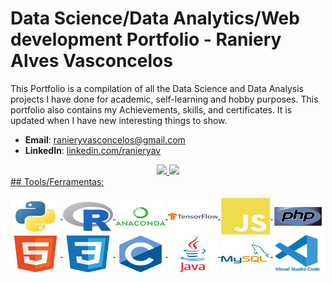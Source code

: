 # Data Science/Data Analytics/Web development Portfolio - Raniery Alves Vasconcelos
This Portfolio is a compilation of all the Data Science and Data Analysis projects I have done for academic, self-learning and hobby purposes. This portfolio also contains my Achievements, skills, and certificates. It is updated when I have new interesting things to show.

- **Email**: [ranieryvasconcelos@gmail.com](ranieryvasconcelos@gmail.com)
- **LinkedIn**: [linkedin.com/ranieryav](https://www.linkedin.com/in/ranieryav/)

<div align="center">
  <a href="https://github.com/RanieryAV">
  <img height="180em" src="https://github-readme-stats.vercel.app/api?username=RanieryAV&show_icons=true&theme=dracula&include_all_commits=true&count_private=true"/>
  <img height="180em" src="https://github-readme-stats.vercel.app/api/top-langs/?username=RanieryAV&layout=compact&langs_count=7&theme=dracula"/>
</div>
## Tools/Ferramentas:
<div style="display: inline_block"><br>
  <img align="center" alt="Python" height="60" width="80" src="https://raw.githubusercontent.com/devicons/devicon/master/icons/python/python-original.svg">
  <img align="center" alt="R" height="60" width="80" src="https://raw.githubusercontent.com/devicons/devicon/master/icons/r/r-original.svg">
  <img align="center" alt="Anaconda" height="60" width="80" src="https://raw.githubusercontent.com/devicons/devicon/master/icons/anaconda/anaconda-original-wordmark.svg">
  <img align="center" alt="Tensorflow" height="60" width="80" src="https://raw.githubusercontent.com/devicons/devicon/master/icons/tensorflow/tensorflow-original-wordmark.svg">
  <img align="center" alt="Js" height="60" width="80" src="https://raw.githubusercontent.com/devicons/devicon/master/icons/javascript/javascript-plain.svg">
  <img align="center" alt="PHP" height="60" width="80" src="https://raw.githubusercontent.com/devicons/devicon/master/icons/php/php-original.svg">
  <img align="center" alt="HTML" height="60" width="80" src="https://raw.githubusercontent.com/devicons/devicon/master/icons/html5/html5-original.svg">
  <img align="center" alt="CSS" height="60" width="80" src="https://raw.githubusercontent.com/devicons/devicon/master/icons/css3/css3-original.svg">
  <img align="center" alt="C" height="60" width="80" src="https://raw.githubusercontent.com/devicons/devicon/master/icons/c/c-original.svg">
  <img align="center" alt="Java" height="60" width="80" src="https://raw.githubusercontent.com/devicons/devicon/master/icons/java/java-original-wordmark.svg">
  <img align="center" alt="MySQL" height="60" width="80" src="https://raw.githubusercontent.com/devicons/devicon/master/icons/mysql/mysql-original-wordmark.svg">
  <img align="center" alt="VSCode" height="60" width="80" src="https://raw.githubusercontent.com/devicons/devicon/master/icons/vscode/vscode-original-wordmark.svg">
</div>
